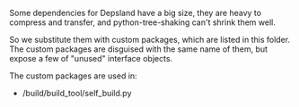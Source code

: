 Some dependencies for Depsland have a big size, they are heavy to compress and 
transfer, and python-tree-shaking can't shrink them well.

So we substitute them with custom packages, which are listed in this folder. 
The custom packages are disguised with the same name of them, but expose a few 
of "unused" interface objects.

The custom packages are used in:

- /build/build_tool/self_build.py
